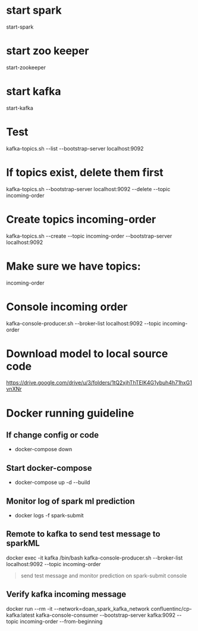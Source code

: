 # start spark
start-spark
# start zoo keeper
start-zookeeper
# start kafka
start-kafka


# Test
kafka-topics.sh --list --bootstrap-server localhost:9092
# If topics exist, delete them first
kafka-topics.sh --bootstrap-server localhost:9092 --delete --topic incoming-order
# Create topics incoming-order
kafka-topics.sh --create --topic incoming-order --bootstrap-server localhost:9092
# Make sure we have topics: 
incoming-order

# Console incoming order
kafka-console-producer.sh --broker-list localhost:9092 --topic incoming-order


# Download model to local source code
https://drive.google.com/drive/u/3/folders/1tQ2xjhThTElK4G1ybuh4h71hxG1vnXNr



# Docker running guideline
## If change config or code
- docker-compose down 

## Start docker-compose
- docker-compose up -d --build
## Monitor log of spark ml prediction
- docker logs -f spark-submit 

## Remote to kafka to send test message to sparkML
docker exec -it kafka /bin/bash
kafka-console-producer.sh --broker-list localhost:9092 --topic incoming-order

> send test message and monitor prediction on spark-submit console

## Verify kafka incoming message
docker run --rm -it --network=doan_spark_kafka_network confluentinc/cp-kafka:latest kafka-console-consumer --bootstrap-server kafka:9092 --topic incoming-order --from-beginning


